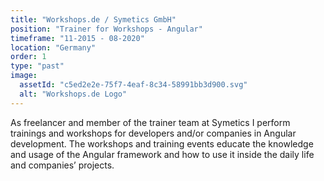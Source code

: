 ```yaml
---
title: "Workshops.de / Symetics GmbH"
position: "Trainer for Workshops - Angular"
timeframe: "11-2015 - 08-2020"
location: "Germany"
order: 1
type: "past"
image:
  assetId: "c5ed2e2e-75f7-4eaf-8c34-58991bb3d900.svg"
  alt: "Workshops.de Logo"
---
```


As freelancer and member of the trainer team at Symetics I perform trainings and workshops for developers and/or companies in Angular development. The workshops and training events educate the knowledge and usage of the Angular framework and how to use it inside the daily life and companies’ projects.
